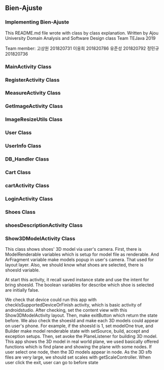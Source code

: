## Bien-Ajuste
### Implementing Bien-Ajuste
  This README.md file wrote with class by class explanation.
  Written by Ajou University Domain Analysis and Software Design class Team TEJava 2019
  
  Team member:
  고상원 201820731
  이웅희 201820786
  유준성 201820792
  정민규 201820736

### MainActivity Class

### RegisterActivity Class

### MeasureActivity Class

### GetImageActivity Class

### ImageResizeUtils Class

### User Class

### UserInfo Class

### DB_Handler Class

### Cart Class

### cartActivity Class

### LoginActivity Class

### Shoes Class

### shoesDescriptionActivity Class

### Show3DModelActivity Class
  This class shows shoes' 3D model via user's camera.
  First, there is ModelRenderable variables which is setup for model file as renderable.
  And ArFragment variable make models popup in user's camera. That used for layout layer. 
  Also, we should know what shoes are selected, there is shoesId variable.
  
  At start this activity, it recall saved instance state and use the intent for bring shoesId.
  The boolean variables for describe which shoe is selected are initially false.
  
  We check that device could run this app with checkIsSupportedDeviceOrFinish activity, which is basic activity of androidstudio. After checking, set the content view with this Show3DModelActivity layout. Then, make exitButton which return the state before.
  We also check the shoesId and make each 3D models could appear on user's phone. For example, if the shoesId is 1, set modelOne true, and Builder make model renderable state with setSource, build, accept and exception setups. Then, set avoke the PlaneListener for building 3D model. This app shows the 3D model in real world plane, we used basically offered functions which is find plane and showing the plane with some nodes. If user select one node, then the 3D models appear in node. As the 3D sfb files are very large, we should set scales with getScaleController.
  When user click the exit, user can go to before state
  
  
